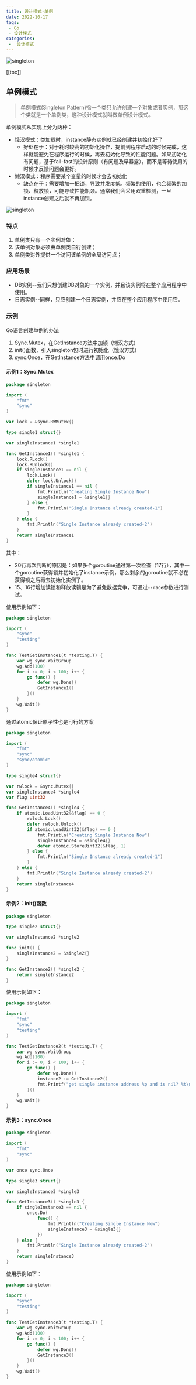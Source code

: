 ```yaml
---
title: 设计模式-单例
date: 2022-10-17
tags:
 - Go
 - 设计模式
categories:
 -  设计模式
---
```


![singleton](https://refactoringguru.cn/images/patterns/content/singleton/singleton-2x.png)

<!-- more -->

[[toc]]

## 单例模式

> 单例模式(Singleton Pattern)指一个类只允许创建一个对象或者实例，那这个类就是一个单例类，这种设计模式就叫做单例设计模式。

单例模式从实现上分为两种：
- 饿汉模式：类加载时，instance静态实例就已经创建并初始化好了
  - 好处在于：对于耗时较高的初始化操作，提前到程序启动的时候完成，这样就能避免在程序运行的时候，再去初始化导致的性能问题。如果初始化有问题，基于fail-fast的设计原则（有问题及早暴露），而不是等待使用的时候才反馈问题会更好。
- 懒汉模式：程序需要某个变量的时候才会去初始化
  - 缺点在于：需要增加一把锁，导致并发度低。频繁的使用，也会频繁的加锁、释放锁，可能导致性能瓶颈。通常我们会采用双重检测，一旦instance创建之后就不再加锁。


![singleton](../images/singleton.png)
### 特点

1. 单例类只有一个实例对象；
2. 该单例对象必须由单例类自行创建；
3. 单例类对外提供一个访问该单例的全局访问点；

### 应用场景

- DB实例--我们只想创建DB对象的一个实例，并且该实例将在整个应用程序中使用。
- 日志实例--同样，只应创建一个日志实例，并应在整个应用程序中使用它。

### 示例

Go语言创建单例的办法

1. Sync.Mutex，在GetInstance方法中加锁（懒汉方式）
2. init()函数，引入singleton包时进行初始化（饿汉方式）
3. sync.Once，在GetInstance方法中调用once.Do

#### 示例1：Sync.Mutex
```go {17,20}
package singleton

import (
	"fmt"
	"sync"
)

var lock = &sync.RWMutex{}

type single1 struct{}

var singleInstance1 *single1

func GetInstance1() *single1 {
	lock.RLock()
	lock.RUnlock()
	if singleInstance1 == nil {
		lock.Lock()
		defer lock.Unlock()
		if singleInstance1 == nil {
			fmt.Println("Creating Single Instance Now")
			singleInstance1 = &single1{}
		} else {
			fmt.Println("Single Instance already created-1")
		}
	} else {
		fmt.Println("Single Instance already created-2")
	}
	return singleInstance1
}
```
其中：
 - 20行再次判断的原因是：如果多个goroutine通过第一次检查（17行），其中一个goroutine获得锁并初始化了instance示例，那么剩余的goroutine就不必在获得锁之后再去初始化实例了。
 - 15、16行增加读锁和释放读锁是为了避免数据竞争，可通过`--race`参数进行测试。

使用示例如下：
```go
package singleton

import (
	"sync"
	"testing"
)

func TestGetInstance1(t *testing.T) {
	var wg sync.WaitGroup
	wg.Add(100)
	for i := 0; i < 100; i++ {
		go func() {
			defer wg.Done()
			GetInstance1()
		}()
	}
	wg.Wait()
}
```

通过atomic保证原子性也是可行的方案
```go
package singleton

import (
	"fmt"
	"sync"
	"sync/atomic"
)

type single4 struct{}

var rwlock = &sync.Mutex{}
var singleInstance4 *single4
var flag uint32

func GetInstance4() *single4 {
	if atomic.LoadUint32(&flag) == 0 {
		rwlock.Lock()
		defer rwlock.Unlock()
		if atomic.LoadUint32(&flag) == 0 {
			fmt.Println("Creating Single Instance Now")
			singleInstance4 = &single4{}
			defer atomic.StoreUint32(&flag, 1)
		} else {
			fmt.Println("Single Instance already created-1")
		}
	} else {
		fmt.Println("Single Instance already created-2")
	}
	return singleInstance4
}
```

#### 示例2：init()函数
```go
package singleton

type single2 struct{}

var singleInstance2 *single2

func init() {
	singleInstance2 = &single2{}
}

func GetInstance2() *single2 {
	return singleInstance2
}
```
使用示例如下：
```go
package singleton

import (
	"fmt"
	"sync"
	"testing"
)

func TestGetInstance2(t *testing.T) {
	var wg sync.WaitGroup
	wg.Add(100)
	for i := 0; i < 100; i++ {
		go func() {
			defer wg.Done()
			instance2 := GetInstance2()
			fmt.Printf("get single instance address %p and is nil? %t\n", instance2, instance2 == nil)
		}()
	}
	wg.Wait()
}
```

#### 示例3：sync.Once
```go
package singleton

import (
	"fmt"
	"sync"
)

var once sync.Once

type single3 struct{}

var singleInstance3 *single3

func GetInstance3() *single3 {
	if singleInstance3 == nil {
		once.Do(
			func() {
				fmt.Println("Creating Single Instance Now")
				singleInstance3 = &single3{}
			})
	} else {
		fmt.Println("Single Instance already created-2")
	}
	return singleInstance3
}
```
使用示例如下：
```go
package singleton

import (
	"sync"
	"testing"
)

func TestGetInstance3(t *testing.T) {
	var wg sync.WaitGroup
	wg.Add(100)
	for i := 0; i < 100; i++ {
		go func() {
			defer wg.Done()
			GetInstance3()
		}()
	}
	wg.Wait()
}
```
